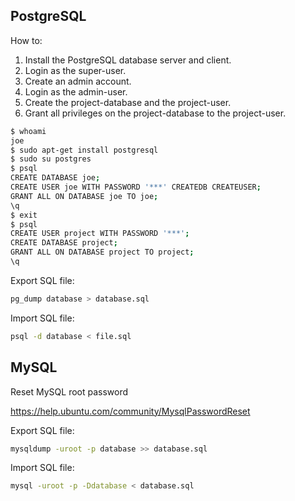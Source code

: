 PostgreSQL
----------

How to:

1. Install the PostgreSQL database server and client.
2. Login as the super-user.
3. Create an admin account.
4. Login as the admin-user.
5. Create the project-database and the project-user.
6. Grant all privileges on the project-database to the project-user.

```bash
$ whoami 
joe
$ sudo apt-get install postgresql
$ sudo su postgres
$ psql
CREATE DATABASE joe;
CREATE USER joe WITH PASSWORD '***' CREATEDB CREATEUSER;
GRANT ALL ON DATABASE joe TO joe;
\q
$ exit
$ psql  
CREATE USER project WITH PASSWORD '***';
CREATE DATABASE project;
GRANT ALL ON DATABASE project TO project;
\q
```
Export SQL file:

```bash
pg_dump database > database.sql
```

Import SQL file:
```bash
psql -d database < file.sql 
```

MySQL
-----

Reset MySQL root password

https://help.ubuntu.com/community/MysqlPasswordReset

Export SQL file:

```bash
mysqldump -uroot -p database >> database.sql
```

Import SQL file:

```bash
mysql -uroot -p -Ddatabase < database.sql
```
